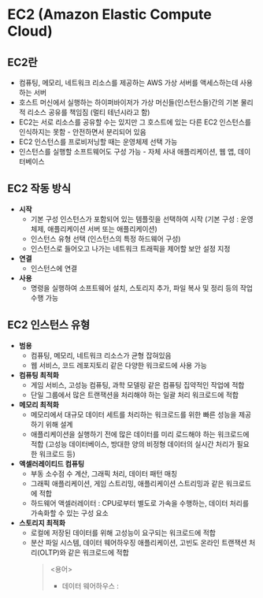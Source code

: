 # EC2 (Amazon Elastic Compute Cloud)
## EC2란
- 컴퓨팅, 메모리, 네트워크 리소스를 제공하는 AWS 가상 서버를 액세스하는데 사용하는 서버
- 호스트 머신에서 실행하는 하이퍼바이저가 가상 머신들(인스턴스들)간의 기본 물리적 리소스 공유를 책임짐 (멀티 테넌시라고 함)
- EC2는 서로 리소스를 공유할 수는 있지만 그 호스트에 있는 다른 EC2 인스턴스를 인식하지는 못함 - 안전하면서 분리되어 있음
- EC2 인스턴스를 프로비저닝할 때는 운영체제 선택 가능
- 인스턴스를 실행할 소프트웨어도 구성 가능 - 자체 사내 애플리케이션, 웹 앱, 데이터베이스

## EC2 작동 방식
- **시작**
  - 기본 구성 인스턴스가 포함되어 있는 템플릿을 선택하여 시작 (기본 구성 : 운영 체제, 애플리케이션 서버 또는 애플리케이션)
  - 인스턴스 유형 선택 (인스턴스의 특정 하드웨어 구성)
  - 인스턴스로 들어오고 나가는 네트워크 트래픽을 제어할 보안 설정 지정
- **연결**
  - 인스턴스에 연결
- **사용**
  - 명령을 실행하여 소프트웨어 설치, 스토리지 추가, 파일 복사 및 정리 등의 작업 수행 가능

## EC2 인스턴스 유형
- **범용**
  - 컴퓨팅, 메모리, 네트워크 리소스가 균형 잡혀있음
  - 웹 서비스, 코드 레포지토리 같은 다양한 워크로드에 사용 가능
- **컴퓨팅 최적화**
  - 게임 서비스, 고성능 컴퓨팅, 과학 모델링 같은 컴퓨팅 집약적인 작업에 적합
  - 단일 그룹에서 많은 트랜잭션을 처리해야 하는 일괄 처리 워크로드에 적합
- **메모리 최적화**
  - 메모리에서 대규모 데이터 세트를 처리하는 워크로드를 위한 빠른 성능을 제공하기 위해 설계
  - 애플리케이션을 실행하기 전에 많은 데이터를 미리 로드해야 하는 워크로드에 적합 (고성능 데이터베이스, 방대한 양의 비정형 데이터의 실시간 처리가 필요한 워크로드 등)
- **액셀러레이티드 컴퓨팅**
  - 부동 소수점 수 계산, 그래픽 처리, 데이터 패턴 매칭
  - 그래픽 애플리케이션, 게임 스트리밍, 애플리케이션 스트리밍과 같은 워크로드에 적합
  - 하드웨어 액셀러레이터 : CPU로부터 별도로 가속을 수행하는, 데이터 처리를 가속화할 수 있는 구성 요소
- **스토리지 최적화**
  - 로컬에 저장된 데이터를 위해 고성능이 요구되는 워크로드에 적합
  - 분산 파일 시스템, 데이터 웨어하우징 애플리케이션, 고빈도 온라인 트랜잭션 처리(OLTP)와 같은 워크로드에 적합
    > <용어>
    > - 데이터 웨어하우스 : 

